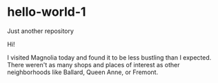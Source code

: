 # hello-world-1
Just another repository

Hi!

I visited Magnolia today and found it to be less bustling than I expected. There weren't as many shops and places of interest as other neighborhoods like Ballard, Queen Anne, or Fremont.
